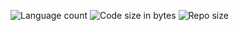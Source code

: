 ![Language count](https://img.shields.io/github/languages/count/AritraRudra/corona-virus-covid-19-stats-and-tracking-app)
![Code size in bytes](https://img.shields.io/github/languages/code-size/AritraRudra/corona-virus-covid-19-stats-and-tracking-app)
![Repo size](https://img.shields.io/github/repo-size/AritraRudra/corona-virus-covid-19-stats-and-tracking-app)